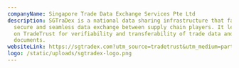 ```yaml
---
companyName: Singapore Trade Data Exchange Services Pte Ltd
description: SGTraDex is a national data sharing infrastructure that facilitates
  secure and seamless data exchange between supply chain players. It leverages
  on TradeTrust for verifiability and transferability of trade data and
  documents.
websiteLink: https://sgtradex.com?utm_source=tradetrust&utm_medium=partners&utm_campaign=tt-partners
logo: /static/uploads/sgtradex-logo.png
---
```

